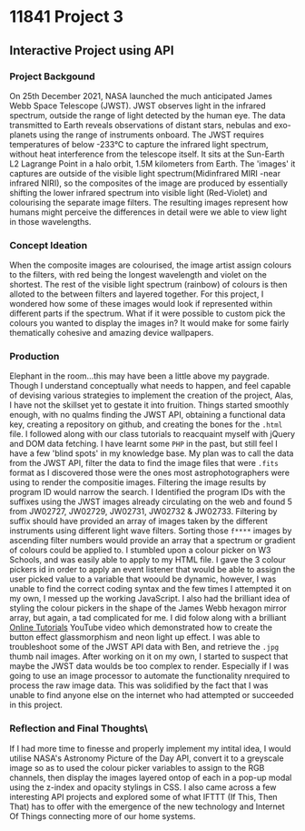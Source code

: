 # 11841 Project 3

## Interactive Project using API

### Project Backgound

On 25th December 2021, NASA launched the much anticipated James Webb Space Telescope (JWST). JWST observes light in the infrared spectrum, outside the range of light detected by the human eye. The data transmitted to Earth reveals observations of distant stars, nebulas and exo-planets using the range of instruments onboard. The JWST requires temperatures of below -233°C to capture the infrared light spectrum, without heat interference from the telescope itself. It sits at the Sun-Earth L2 Lagrange Point in a halo orbit, 1.5M kilometers from Earth.
The 'images' it captures are outside of the visible light spectrum(Midinfrared MIRI -near infrared NIRI), so the composites of the image are produced by essentially shifting the lower infrared spectrum into visible light (Red-Violet) and colourising the separate image filters. The resulting images represent how humans might perceive the differences in detail were we able to view light in those wavelengths.

### Concept Ideation

When the composite images are colourised, the image artist assign colours to the filters, with red being the longest wavelength and violet on the shortest. The rest of the visible light spectrum (rainbow) of colours is then alloted to the between filters and layered together. For this project, I wondered how some of these images would look if represented within different parts if the spectrum.
What if it were possible to custom pick the colours you wanted to display the images in? It would make for some fairly thematically cohesive and amazing device wallpapers.

### Production

Elephant in the room...this may have been a little above my paygrade. Though I understand conceptually what needs to happen, and feel capable of devising various strategies to implement the creation of the project, Alas, I have not the skillset yet to gestate it into fruition.
Things started smoothly enough, with no qualms finding the JWST API, obtaining a functional data key, creating a repository on github, and creating the bones for the `.html` file.
I followed along with our class tutorials to reacquaint myself with jQuery and DOM data fetching. I have learnt some `PHP` in the past, but still feel I have a few 'blind spots' in my knowledge base.
My plan was to call the data from the JWST API, filter the data to find the image files that were `.fits` format as I discovered those were the ones most astrophotographers were using to render the compositie images. Filtering the image results by program ID would narrow the search. I Identified the program IDs with the suffixes using the JWST images already circulating on the web and found 5 from JW02727, JW02729, JW02731, JW02732 & JW02733. Filtering by suffix should have provided an array of images taken by the different instruments using different light wave filters. Sorting those `f****` images by ascending filter numbers would provide an array that a spectrum or gradient of colours could be applied to.
I stumbled upon a colour picker on W3 Schools, and was easily able to apply to my HTML file. I gave the 3 colour pickers id in order to apply an event listener that would be able to assign the user picked value to a variable that woould be dynamic, however, I was unable to find the correct coding syntax and the few times I attempted it on my own, I messed up the working JavaScript. I also had the brilliant idea of styling the colour pickers in the shape of the James Webb hexagon mirror array, but again, a tad complicated for me.
I did folow along with a brilliant [Online Tutorials](https://www.youtube.com/watch?v=YrOq7OpRV8I&t=1s) YouTube video which demonstrated how to create the button effect glassmorphism and neon light up effect.
I was able to troubleshoot some of the JWST API data with Ben, and retrieve the `.jpg` thumb nail images. After working on it on my own, I started to suspect that maybe the JWST data woulds be too complex to render. Especially if I was going to use an image processor to automate the functionality nrequired to process the raw image data. This was solidified by the fact that I was unable to find anyone else on the internet who had attempted or succeeded in this project.

### Reflection and Final Thoughts\

If I had more time to finesse and properly implement my intital idea, I would utilise NASA's Astronomy Picture of the Day API, convert it to a greyscale image so as to used the colour picker variables to assign to the RGB channels, then display the images layered ontop of each in a pop-up modal using the z-index and opacity stylings in CSS. I also came across a few interesting API projects and explored some of what IFTTT (If This, Then That) has to offer with the emergence of the new technology and Internet Of Things connecting more of our home systems.
